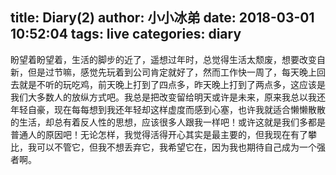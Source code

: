 title: Diary(2)
author: 小小冰弟
date: 2018-03-01 10:52:04
tags: live
categories: diary
---
盼望着盼望着，生活的脚步的近了，遥想过年时，总觉得生活太颓废，想要改变自新，但是过节嘛，感觉先玩着到公司肯定就好了，然而工作快一周了，每天晚上回去就是不听的玩吃鸡，前天晚上打到了四点多，昨天晚上打到了两点多，这应该是我们大多数人的放纵方式吧。我总是把改变留给明天或许是未来，原来我总以我还年轻自豪，现在每每想到我还年轻却这样虚度而感到心塞，也许我就适合懒懒散散的生活，却总有着反人性的思想，应该很多人跟我一样吧！或许这就是我们多都是普通人的原因吧！无论怎样，我觉得活得开心其实是最主要的，但我现在有了攀比，我可以不管它，但我不想丢弃它，我希望它在，因为我也期待自己成为一个强者啊。